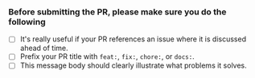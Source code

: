 <!-- If this is a documentation PR (i.e. changing content within `apps/svelte.dev/content/docs`), then this is the wrong repository to make those changes. The content in this folder is synced from other repositories. Therefore, these changes should be made in their respective repositories (at https://github.com/sveltejs/svelte or https://github.com/sveltejs/kit, or example). -->

### Before submitting the PR, please make sure you do the following

- [ ] It's really useful if your PR references an issue where it is discussed ahead of time.
- [ ] Prefix your PR title with `feat:`, `fix:`, `chore:`, or `docs:`.
- [ ] This message body should clearly illustrate what problems it solves.
